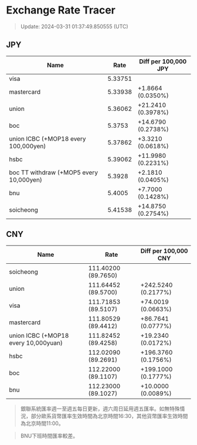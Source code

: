 # Exchange Rate Tracer

> Update: 2024-03-31 01:37:49.850555 (UTC)

## JPY

| Name                                    |    Rate | Diff per 100,000 JPY   |
|-----------------------------------------|---------|------------------------|
| visa                                    | 5.33751 |                        |
| mastercard                              | 5.33938 | +1.8664 (0.0350%)      |
| union                                   | 5.36062 | +21.2410 (0.3978%)     |
| boc                                     | 5.3753  | +14.6790 (0.2738%)     |
| union ICBC (+MOP18 every 100,000yen)    | 5.37862 | +3.3210 (0.0618%)      |
| hsbc                                    | 5.39062 | +11.9980 (0.2231%)     |
| boc TT withdraw (+MOP5 every 10,000yen) | 5.3928  | +2.1810 (0.0405%)      |
| bnu                                     | 5.4005  | +7.7000 (0.1428%)      |
| soicheong                               | 5.41538 | +14.8750 (0.2754%)     |

## CNY

| Name                                 | Rate                | Diff per 100,000 CNY   |
|--------------------------------------|---------------------|------------------------|
| soicheong                            | 111.40200	(89.7650) |                        |
| union                                | 111.64452	(89.5700) | +242.5240 (0.2177%)    |
| visa                                 | 111.71853	(89.5107) | +74.0019 (0.0663%)     |
| mastercard                           | 111.80529	(89.4412) | +86.7641 (0.0777%)     |
| union ICBC (+MOP18 every 10,000yuan) | 111.82452	(89.4258) | +19.2340 (0.0172%)     |
| hsbc                                 | 112.02090	(89.2691) | +196.3760 (0.1756%)    |
| boc                                  | 112.22000	(89.1107) | +199.1000 (0.1777%)    |
| bnu                                  | 112.23000	(89.1027) | +10.0000 (0.0089%)     |


> 銀聯系統匯率週一至週五每日更新，週六周日延用週五匯率。如無特殊情況，部分歐系貨幣匯率生效時間為北京時間16:30，其他貨幣匯率生效時間為北京時間11:00。

> BNU下班時間匯率較差。

